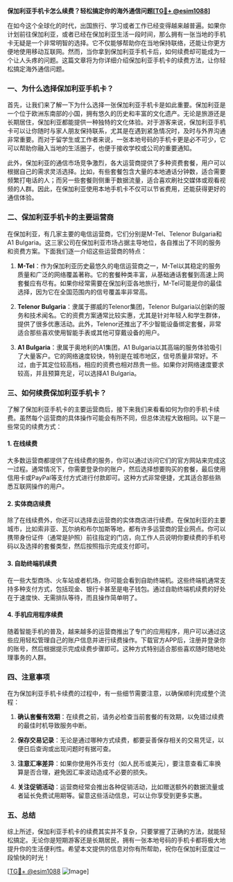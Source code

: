 **保加利亚手机卡怎么续费？轻松搞定你的海外通信问题[[TG💪+ @esim1088](https://t.me/s/esim1088)]**

在如今这个全球化的时代，出国旅行、学习或者工作已经变得越来越普遍。如果你计划前往保加利亚，或者已经在保加利亚生活一段时间，那么拥有一张当地的手机卡无疑是一个非常明智的选择。它不仅能够帮助你在当地保持联络，还能让你更方便地使用移动互联网。然而，当你拿到保加利亚手机卡后，如何续费却可能成为一个让人头疼的问题。这篇文章将为你详细介绍保加利亚手机卡的续费方法，让你轻松搞定海外通信问题。

### 一、为什么选择保加利亚手机卡？

首先，让我们来了解一下为什么选择一张保加利亚手机卡是如此重要。保加利亚是一个位于欧洲东南部的小国，拥有悠久的历史和丰富的文化遗产。无论是旅游还是长期居住，保加利亚都能提供一种独特的文化体验。对于游客来说，保加利亚手机卡可以让你随时与家人朋友保持联系，尤其是在遇到紧急情况时，及时与外界沟通非常重要。而对于留学生或工作者来说，一张本地号码的手机卡更是必不可少，它可以帮助你融入当地的生活圈子，也便于接收学校或公司的重要通知。

此外，保加利亚的通信市场竞争激烈，各大运营商提供了多种资费套餐，用户可以根据自己的需求灵活选择。比如，有些套餐包含大量的本地通话分钟数，适合需要频繁打电话的人；而另一些套餐则侧重于数据流量，适合喜欢刷社交媒体或观看视频的人群。因此，在保加利亚使用本地手机卡不仅可以节省费用，还能获得更好的通信体验。

### 二、保加利亚手机卡的主要运营商

在保加利亚，有几家主要的电信运营商，它们分别是M-Tel、Telenor Bulgaria和A1 Bulgaria。这三家公司在保加利亚市场占据主导地位，各自推出了不同的服务和资费方案。下面我们逐一介绍这些运营商的特点：

1. **M-Tel**：作为保加利亚历史最悠久的电信运营商之一，M-Tel以其稳定的服务质量和广泛的网络覆盖著称。它的套餐种类丰富，从基础通话套餐到高速上网套餐应有尽有。如果你经常需要在保加利亚各地旅行，M-Tel可能是你的最佳选择，因为它在全国范围内的信号覆盖率非常高。

2. **Telenor Bulgaria**：隶属于挪威的Telenor集团，Telenor Bulgaria以创新的服务和技术闻名。它的资费方案通常比较实惠，尤其是针对年轻人和学生群体，提供了很多优惠活动。此外，Telenor还推出了不少智能设备绑定套餐，非常适合那些喜欢使用智能手表或其他可穿戴设备的用户。

3. **A1 Bulgaria**：隶属于奥地利的A1集团，A1 Bulgaria以其高端的服务体验吸引了大量客户。它的网络速度较快，特别是在城市地区，信号质量非常好。不过，由于其定位较高档，相应的资费也相对昂贵一些。如果你对网络速度要求较高，并且预算充足，可以选择A1 Bulgaria。

### 三、如何续费保加利亚手机卡？

了解了保加利亚手机卡的主要运营商后，接下来我们来看看如何为你的手机卡续费。虽然每个运营商的具体操作可能会有所不同，但总体流程大致相同。以下是一些常见的续费方式：

#### 1. 在线续费

大多数运营商都提供了在线续费的服务，你可以通过访问它们的官方网站来完成这一过程。通常情况下，你需要登录你的账户，然后选择想要购买的套餐，最后使用信用卡或PayPal等支付方式进行付款即可。这种方式非常便捷，尤其适合那些熟悉互联网操作的用户。

#### 2. 实体商店续费

除了在线续费外，你还可以选择去运营商的实体商店进行续费。在保加利亚的主要城市，比如索非亚、瓦尔纳和布尔加斯等地，都有许多运营商的营业网点。你可以携带身份证件（通常是护照）前往指定的门店，向工作人员说明你要续费的手机号码以及选择的套餐类型，然后按照指示完成支付即可。

#### 3. 自助终端机续费

在一些大型商场、火车站或者机场，你可能会看到自助终端机。这些终端机通常支持多种支付方式，包括现金、银行卡甚至是电子钱包。通过自助终端机续费的好处在于速度快、无需排队等待，而且操作简单明了。

#### 4. 手机应用程序续费

随着智能手机的普及，越来越多的运营商推出了专门的应用程序，用户可以通过这些应用轻松管理自己的账户信息并进行续费操作。下载官方APP后，注册并登录你的账号，然后根据提示完成续费步骤即可。这种方式特别适合那些喜欢随时随地处理事务的人群。

### 四、注意事项

在为保加利亚手机卡续费的过程中，有一些细节需要注意，以确保顺利完成整个流程：

1. **确认套餐有效期**：在续费之前，请务必检查当前套餐的有效期，以免错过续费的最佳时机导致服务中断。

2. **保存交易记录**：无论是通过哪种方式续费，都要妥善保存相关的交易凭证，以便日后查询或出现问题时有据可查。

3. **注意汇率差异**：如果你使用外币支付（如人民币或美元），要注意查看汇率换算是否合理，避免因汇率波动造成不必要的损失。

4. **关注促销活动**：运营商经常会推出各种促销活动，比如赠送额外的数据流量或者延长免费试用期等。留意这些活动信息，可以让你享受到更多实惠。

### 五、总结

综上所述，保加利亚手机卡的续费其实并不复杂，只要掌握了正确的方法，就能轻松搞定。无论你是短期游客还是长期居民，拥有一张本地号码的手机卡都将极大地提升你的生活便利性。希望本文提供的信息对你有所帮助，祝你在保加利亚度过一段愉快的时光！

[[TG💪+ @esim1088](https://t.me/s/esim1088) ![Image](https://i.postimg.cc/4NQfJmqS/Snipaste-2025-05-13-00-14-12.png)]
